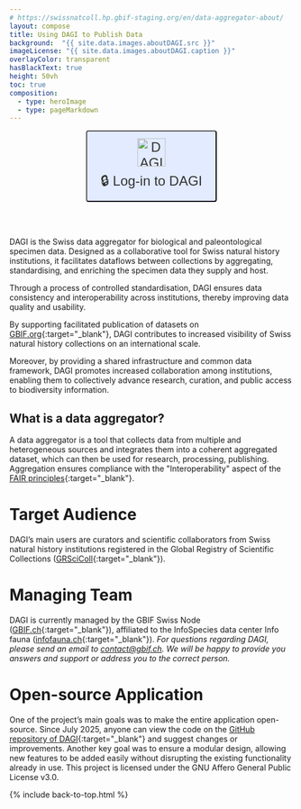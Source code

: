 ```yaml
---
# https://swissnatcoll.hp.gbif-staging.org/en/data-aggregator-about/
layout: compose
title: Using DAGI to Publish Data 
background:  "{{ site.data.images.aboutDAGI.src }}"
imageLicense: "{{ site.data.images.aboutDAGI.caption }}"
overlayColor: transparent
hasBlackText: true
height: 50vh
toc: true
composition:
  - type: heroImage
  - type: pageMarkdown
---
```


<div style="display: flex; justify-content: center; align-items: center; gap: 30px;">
  <a href="https://dagi.gbif.ch/sign-in" style="text-decoration: none;">
    <button
      style="
        display: flex;
        flex-direction: column;
        align-items: center;
        justify-content: center;
        gap: 8px;
        padding: 12px 24px;
        font-size: 24px;
        border: 2px solid {{ site.data.colors.siteColor.background }};
        border-radius: 4px;
        background-color: #E2EBFF;
        color: #333;
        cursor: pointer;
        text-align: center;
      "
      onmouseover="this.style.color='{{ site.data.colors.siteColor.background }}';"
      onmouseout="this.style.color='#333';"
    >
      <img src="https://dagi.gbif.ch/images/logo-light.png" alt="DAGI logo" style="height: 50px; width: auto;">
      🔒 Log-in to DAGI
    </button>
  </a>
</div>

<br><br>

DAGI is the Swiss data aggregator for biological and paleontological specimen data. Designed as a collaborative tool for Swiss natural history institutions, it facilitates dataflows between collections by aggregating, standardising, and enriching the specimen data they supply and host.

Through a process of controlled standardisation, DAGI ensures data consistency and interoperability across institutions, thereby improving data quality and usability.

By supporting facilitated publication of datasets on [GBIF.org](https://www.gbif.org/){:target="_blank"}, DAGI contributes to increased visibility of Swiss natural history collections on an international scale.

Moreover, by providing a shared infrastructure and common data framework, DAGI promotes increased collaboration among institutions, enabling them to collectively advance research, curation, and public access to biodiversity information.

## What is a data aggregator?

A data aggregator is a tool that collects data from multiple and heterogeneous sources and integrates them into a coherent aggregated dataset, which can then be used for research, processing, publishing. Aggregation ensures compliance with the "Interoperability" aspect of the [FAIR principles](https://www.go-fair.org/fair-principles/){:target="_blank"}.

# Target Audience

DAGI’s main users are curators and scientific collaborators from Swiss natural history institutions registered in the Global Registry of Scientific Collections ([GRSciColl](https://scientific-collections.gbif.org/){:target="_blank"}).

# Managing Team
DAGI is currently managed by the GBIF Swiss Node ([GBIF.ch](https://www.gbif.org/country/CH/summary){:target="_blank"}), affiliated to the InfoSpecies data center Info fauna ([infofauna.ch](https://www.infofauna.ch/fr#gsc.tab=0){:target="_blank"}).
_For questions regarding DAGI, please send an email to [contact@gbif.ch](mailto:contact@gbif.ch). We will be happy to provide you answers and support or address you to the correct person._

# Open-source Application

One of the project’s main goals was to make the entire application open-source. Since July 2025, anyone can view the code on the [GitHub repository of DAGI](https://github.com/zebbra/data_aggregator/tree/develop){:target="_blank"} and suggest changes or improvements. Another key goal was to ensure a modular design, allowing new features to be added easily without disrupting the existing functionality already in use.
This project is licensed under the GNU Affero General Public License v3.0.

{% include back-to-top.html %}

